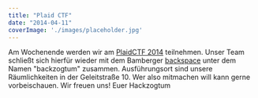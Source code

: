 ```yaml
---
title: "Plaid CTF"
date: "2014-04-11"
coverImage: './images/placeholder.jpg'
---
```


Am Wochenende werden wir am [PlaidCTF 2014](http://play.plaidctf.com/scoreboard) teilnehmen. Unser Team schließt sich hierfür wieder mit dem Bamberger [backspace](https://www.hackerspace-bamberg.de/Hauptseite) unter dem Namen "backzogtum" zusammen. Ausführungsort sind unsere Räumlichkeiten in der Geleitstraße 10. Wer also mitmachen will kann gerne vorbeischauen. Wir freuen uns! Euer Hackzogtum

